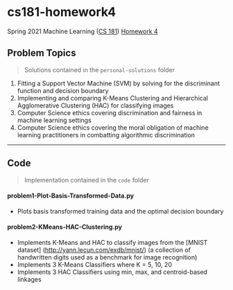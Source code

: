 # cs181-homework4
Spring 2021 Machine Learning ([CS 181](https://harvard-ml-courses.github.io/cs181-web-2021/)) [Homework 4](https://github.com/harvard-ml-courses/cs181-s21-homeworks/tree/main/hw4)

## Problem Topics

> Solutions contained in the `personal-solutions` folder

1. Fitting a Support Vector Machine (SVM) by solving for the discriminant function and decision boundary
2. Implementing and comparing K-Means Clustering and Hierarchical Agglomerative Clustering (HAC) for classifying images
3. Computer Science ethics covering discrimination and fairness in machine learning settings
4. Computer Science ethics covering the moral obligation of machine learning practitioners in combatting algorithmic discrimination

---

## Code

> Implementation contained in the `code` folder

#### problem1-Plot-Basis-Transformed-Data.py

- Plots basis transformed training data and the optimal decision boundary

#### problem2-KMeans-HAC-Clustering.py

- Implements K-Means and HAC to classify images from the [MNIST dataset] (http://yann.lecun.com/exdb/mnist/) (a collection of handwritten digits used as a benchmark for image recognition)
- Implements 3 K-Means Classifiers where K = 5, 10, 20
- Implements 3 HAC Classifiers using min, max, and centroid-based linkages
